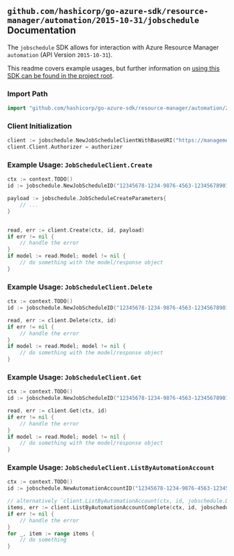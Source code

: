 
## `github.com/hashicorp/go-azure-sdk/resource-manager/automation/2015-10-31/jobschedule` Documentation

The `jobschedule` SDK allows for interaction with Azure Resource Manager `automation` (API Version `2015-10-31`).

This readme covers example usages, but further information on [using this SDK can be found in the project root](https://github.com/hashicorp/go-azure-sdk/tree/main/docs).

### Import Path

```go
import "github.com/hashicorp/go-azure-sdk/resource-manager/automation/2015-10-31/jobschedule"
```


### Client Initialization

```go
client := jobschedule.NewJobScheduleClientWithBaseURI("https://management.azure.com")
client.Client.Authorizer = authorizer
```


### Example Usage: `JobScheduleClient.Create`

```go
ctx := context.TODO()
id := jobschedule.NewJobScheduleID("12345678-1234-9876-4563-123456789012", "example-resource-group", "automationAccountValue", "jobScheduleIdValue")

payload := jobschedule.JobScheduleCreateParameters{
	// ...
}


read, err := client.Create(ctx, id, payload)
if err != nil {
	// handle the error
}
if model := read.Model; model != nil {
	// do something with the model/response object
}
```


### Example Usage: `JobScheduleClient.Delete`

```go
ctx := context.TODO()
id := jobschedule.NewJobScheduleID("12345678-1234-9876-4563-123456789012", "example-resource-group", "automationAccountValue", "jobScheduleIdValue")

read, err := client.Delete(ctx, id)
if err != nil {
	// handle the error
}
if model := read.Model; model != nil {
	// do something with the model/response object
}
```


### Example Usage: `JobScheduleClient.Get`

```go
ctx := context.TODO()
id := jobschedule.NewJobScheduleID("12345678-1234-9876-4563-123456789012", "example-resource-group", "automationAccountValue", "jobScheduleIdValue")

read, err := client.Get(ctx, id)
if err != nil {
	// handle the error
}
if model := read.Model; model != nil {
	// do something with the model/response object
}
```


### Example Usage: `JobScheduleClient.ListByAutomationAccount`

```go
ctx := context.TODO()
id := jobschedule.NewAutomationAccountID("12345678-1234-9876-4563-123456789012", "example-resource-group", "automationAccountValue")

// alternatively `client.ListByAutomationAccount(ctx, id, jobschedule.DefaultListByAutomationAccountOperationOptions())` can be used to do batched pagination
items, err := client.ListByAutomationAccountComplete(ctx, id, jobschedule.DefaultListByAutomationAccountOperationOptions())
if err != nil {
	// handle the error
}
for _, item := range items {
	// do something
}
```
